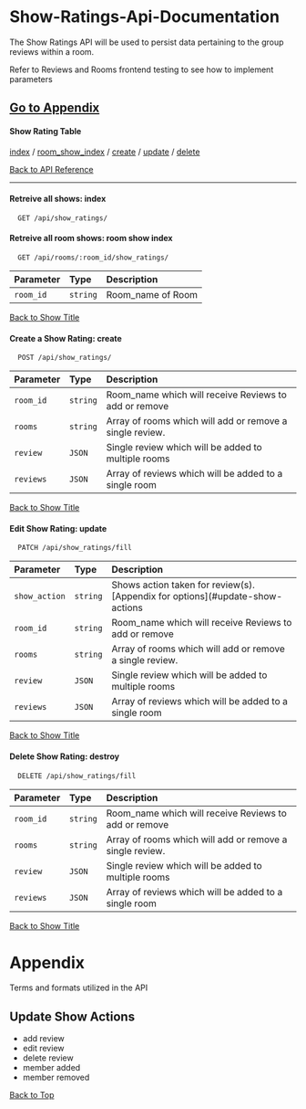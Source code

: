# Show-Ratings-Api-Documentation

The Show Ratings API will be used to persist data pertaining to the group reviews within a room.

Refer to Reviews and Rooms frontend testing to see how to implement parameters

[Go to Appendix](#Appendix)
---
#### **Show Rating Table** 
[index](#retreive-all-shows-index) / 
[room_show_index](#retreive-all-room-shows-room-show-index) / 
[create](#create-a-show-rating-create) / 
[update](#edit-show-rating-update) / 
[delete](#delete-show-rating-destroy) 

[Back to API Reference](#API-Reference)

---
#### Retreive all shows: index

```http
  GET /api/show_ratings/
```

#### Retreive all room shows: room show index

```http
  GET /api/rooms/:room_id/show_ratings/
```

| Parameter | Type     | Description                   |
| :-------- | :------- | :-------------------------    |
| `room_id` | `string` | Room_name of Room |

[Back to Show Title](#show-rating-table)

#### Create a Show Rating: create

```http
  POST /api/show_ratings/
```
| Parameter  | Type     | Description                    |
| :--------- | :------- | :-------------------------     |
| `room_id` | `string` | Room_name which will receive Reviews to add or remove|
| `rooms` | `string` | Array of rooms which will add or remove a single review.|
| `review` | `JSON` | Single review which will be added to multiple rooms |
| `reviews` | `JSON` | Array of reviews which will be added to a single room |

[Back to Show Title](#show-rating-table)

#### Edit Show Rating: update

```http
  PATCH /api/show_ratings/fill
```

| Parameter  | Type     | Description                    |
| :--------- | :------- | :-------------------------     |
| `show_action` | `string` | Shows action taken for review(s). [Appendix for options](#update-show-actions|
| `room_id` | `string` | Room_name which will receive Reviews to add or remove|
| `rooms` | `string` | Array of rooms which will add or remove a single review.|
| `review` | `JSON` | Single review which will be added to multiple rooms |
| `reviews` | `JSON` | Array of reviews which will be added to a single room |

[Back to Show Title](#show-rating-table)

#### Delete Show Rating: destroy

```http
  DELETE /api/show_ratings/fill
```

| Parameter | Type     | Description                       |
| :-------- | :------- | :-------------------------------- |
| `room_id` | `string` | Room_name which will receive Reviews to add or remove|
| `rooms` | `string` | Array of rooms which will add or remove a single review.|
| `review` | `JSON` | Single review which will be added to multiple rooms |
| `reviews` | `JSON` | Array of reviews which will be added to a single room |

[Back to Show Title](#show-rating-table)

# Appendix

Terms and formats utilized in the API

## Update Show Actions
- add review
- edit review
- delete review
- member added
- member removed

[Back to Top](#show-ratings-api-documentation)